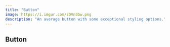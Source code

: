 ```yaml
---
title: "Button"
image: https://i.imgur.com/zDVn3Gw.png
description: "An average button with some exceptional styling options."
---
```


## Button
